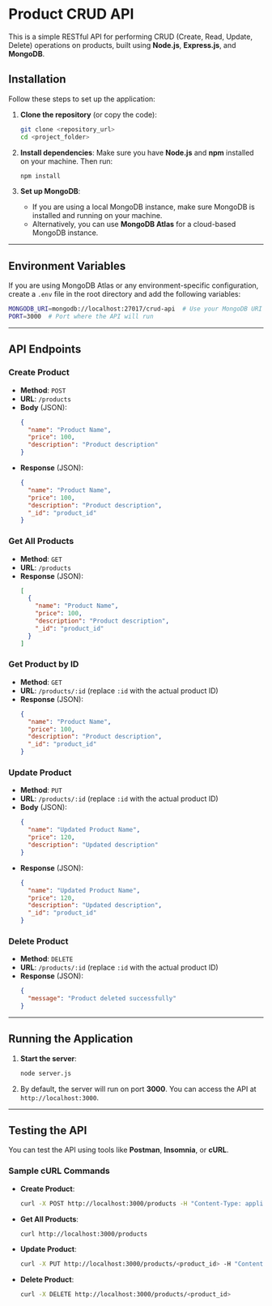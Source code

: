 # Product CRUD API

This is a simple RESTful API for performing CRUD (Create, Read, Update, Delete) operations on products, built using **Node.js**, **Express.js**, and **MongoDB**.


## Installation

Follow these steps to set up the application:

1. **Clone the repository** (or copy the code):
   ```bash
   git clone <repository_url>
   cd <project_folder>
   ```

2. **Install dependencies**:
   Make sure you have **Node.js** and **npm** installed on your machine. Then run:
   ```bash
   npm install
   ```

3. **Set up MongoDB**:
   - If you are using a local MongoDB instance, make sure MongoDB is installed and running on your machine.
   - Alternatively, you can use **MongoDB Atlas** for a cloud-based MongoDB instance.

---

## Environment Variables

If you are using MongoDB Atlas or any environment-specific configuration, create a `.env` file in the root directory and add the following variables:

```bash
MONGODB_URI=mongodb://localhost:27017/crud-api  # Use your MongoDB URI here
PORT=3000  # Port where the API will run
```

---

## API Endpoints

### Create Product
- **Method**: `POST`
- **URL**: `/products`
- **Body** (JSON):
    ```json
    {
      "name": "Product Name",
      "price": 100,
      "description": "Product description"
    }
    ```
- **Response** (JSON):
    ```json
    {
      "name": "Product Name",
      "price": 100,
      "description": "Product description",
      "_id": "product_id"
    }
    ```

### Get All Products
- **Method**: `GET`
- **URL**: `/products`
- **Response** (JSON):
    ```json
    [
      {
        "name": "Product Name",
        "price": 100,
        "description": "Product description",
        "_id": "product_id"
      }
    ]
    ```

### Get Product by ID
- **Method**: `GET`
- **URL**: `/products/:id` (replace `:id` with the actual product ID)
- **Response** (JSON):
    ```json
    {
      "name": "Product Name",
      "price": 100,
      "description": "Product description",
      "_id": "product_id"
    }
    ```

### Update Product
- **Method**: `PUT`
- **URL**: `/products/:id` (replace `:id` with the actual product ID)
- **Body** (JSON):
    ```json
    {
      "name": "Updated Product Name",
      "price": 120,
      "description": "Updated description"
    }
    ```
- **Response** (JSON):
    ```json
    {
      "name": "Updated Product Name",
      "price": 120,
      "description": "Updated description",
      "_id": "product_id"
    }
    ```

### Delete Product
- **Method**: `DELETE`
- **URL**: `/products/:id` (replace `:id` with the actual product ID)
- **Response** (JSON):
    ```json
    {
      "message": "Product deleted successfully"
    }
    ```

---

## Running the Application

1. **Start the server**:
   ```bash
   node server.js
   ```

2. By default, the server will run on port **3000**. You can access the API at `http://localhost:3000`.

---

## Testing the API

You can test the API using tools like **Postman**, **Insomnia**, or **cURL**.

### Sample cURL Commands

- **Create Product**:
  ```bash
  curl -X POST http://localhost:3000/products -H "Content-Type: application/json" -d '{"name": "Product Name", "price": 100, "description": "Product description"}'
  ```

- **Get All Products**:
  ```bash
  curl http://localhost:3000/products
  ```

- **Update Product**:
  ```bash
  curl -X PUT http://localhost:3000/products/<product_id> -H "Content-Type: application/json" -d '{"name": "Updated Product Name", "price": 120, "description": "Updated description"}'
  ```

- **Delete Product**:
  ```bash
  curl -X DELETE http://localhost:3000/products/<product_id>
  ```
